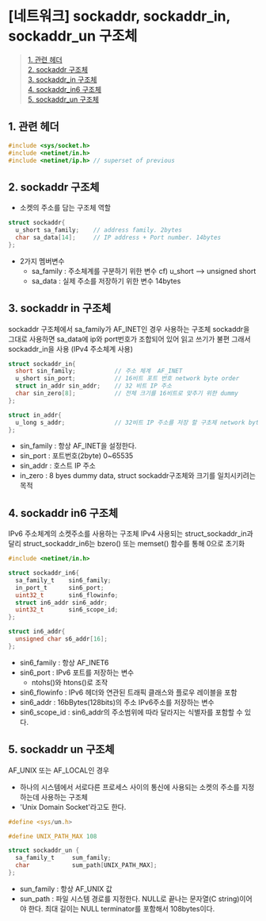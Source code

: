 # [네트워크] sockaddr, sockaddr_in, sockaddr_un 구조체

 > [1. 관련 헤더 ](#1-관련-헤더) <br>
 > [2. sockaddr 구조체 ](#2-sockaddr-구조체) <br>
 > [3. sockaddr_in 구조체 ](#3-sockaddr-in-구조체) <br>
 > [4. sockaddr_in6 구조체 ](#4-sockaddr-in6-구조체) <br>
 > [5. sockaddr_un 구조체 ](#5-sockaddr-un-구조체) <br>

## 1. 관련 헤더
```c
#include <sys/socket.h>
#include <netinet/in.h>
#include <netinet/ip.h> // superset of previous
```

## 2. sockaddr 구조체
- 소켓의 주소를 담는 구조체 역할
```c
struct sockaddr{
  u_short sa_family;    // address family. 2bytes
  char sa_data[14];     // IP address + Port number. 14bytes
};
```
- 2가지 멤버변수
  - sa_family : 주소체계를 구분하기 위한 변수 cf) u_short --> unsigned short
  - sa_data : 실제 주소를 저장하기 위한 변수 14bytes

## 3. sockaddr in 구조체
sockaddr 구조체에서 sa_family가 AF_INET인 경우 사용하는 구조체
sockaddr을 그대로 사용하면 sa_data에 ip와 port번호가 조합되어 있어 읽고 쓰기가 불편
그래서 sockaddr_in을 사용 (IPv4 주소체계 사용)
```c
struct sockaddr_in{
  short sin_family;           // 주소 체계  AF_INET
  u_short sin_port;           // 16비트 포트 번호 network byte order
  struct in_addr sin_addr;    // 32 비트 IP 주소
  char sin_zero[8];           // 전체 크기를 16비트로 맞추기 위한 dummy
};

struct in_addr{
  u_long s_addr;              // 32비트 IP 주소를 저장 할 구초제 network byte order
};
```
- sin_family : 항상 AF_INET을 설정한다.
- sin_port : 포트번호(2byte) 0~65535
- sin_addr : 호스트 IP 주소
- in_zero : 8 byes dummy data, struct sockaddr구조체와 크기를 일치시키려는 목적

## 4. sockaddr in6 구조체
IPv6 주소체계의 소켓주소를 사용하는 구조체
IPv4 사용되는 struct_sockaddr_in과 달리 struct_sockaddr_in6는 bzero() 또는 memset() 함수를 통해 0으로 초기화

```c
#include <netinet/in.h>

struct sockaddr_in6{
  sa_family_t    sin6_family;
  in_port_t      sin6_port;
  uint32_t       sin6_flowinfo;
  struct in6_addr sin6_addr;
  uint32_t       sin6_scope_id;
};

struct in6_addr{
  unsigned char s6_addr[16];
};
```
- sin6_family : 항상 AF_INET6
- sin6_port : IPv6 포트를 저장하는 변수
  - ntohs()와 htons()로 조작
- sin6_flowinfo : IPv6 헤더와 연관된 트래픽 클래스와 플로우 레이블을 포함
- sin6_addr : 16bBytes(128bits)의 주소 IPv6주소를 저장하는 변수
- sin6_scope_id : sin6_addr의 주소범위에 따라 달라지는 식별자를 포함할 수 있다.

## 5. sockaddr un 구조체
AF_UNIX 또는 AF_LOCAL인 경우
- 하나의 시스템에서 서로다른 프로세스 사이의 통신에 사용되는 소켓의 주소를 지정하는데 사용하는 구조체
- 'Unix Domain Socket'라고도 한다.
```c
#define <sys/un.h>

#define UNIX_PATH_MAX 108

struct sockaddr_un {
  sa_family_t     sum_family;
  char            sum_path[UNIX_PATH_MAX];
};
```
- sun_family : 항상 AF_UNIX 값
- sun_path : 파일 시스템 경로를 지정한다. NULL로 끝나는 문자열(C string)이어야 한다. 최대 길이는 NULL terminator를 포함해서 108bytes이다.

